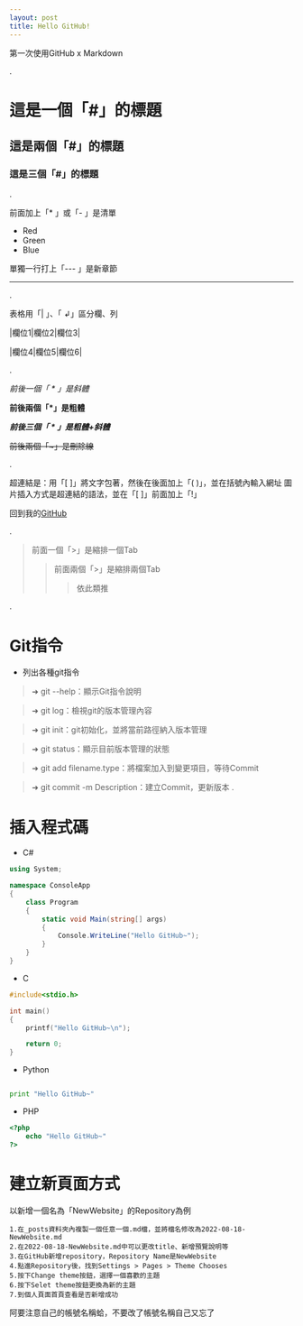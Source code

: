 ```yaml
---
layout: post
title: Hello GitHub!
---
```


第一次使用GitHub x Markdown

.

# 這是一個「#」的標題

## 這是兩個「#」的標題

### 這是三個「#」的標題

.

前面加上「* 」或「- 」是清單
* Red
* Green
* Blue

單獨一行打上「--- 」是新章節

---

.

表格用「| 」、「 ↲」區分欄、列

|欄位1|欄位2|欄位3|

|欄位4|欄位5|欄位6|

.

*前後一個「 * 」是斜體*

**前後兩個「*」是粗體**

***前後三個「 * 」是粗體+斜體***

~~前後兩個「~」是刪除線~~

.

超連結是：用「[ ]」將文字包著，然後在後面加上「( )」，並在括號內輸入網址
圖片插入方式是超連結的語法，並在「[ ]」前面加上「!」

回到我的[GitHub](https://hungsiu.github.io/)

.

>前面一個「>」是縮排一個Tab
>>前面兩個「>」是縮排兩個Tab
>>>依此類推

.

# Git指令

* 列出各種git指令

>➜ git --help：顯示Git指令說明

>➜ git log：檢視git的版本管理內容

>➜ git init：git初始化，並將當前路徑納入版本管理

>➜ git status：顯示目前版本管理的狀態

>➜ git add filename.type：將檔案加入到變更項目，等待Commit

>➜ git commit -m Description：建立Commit，更新版本
.

# 插入程式碼

* C#

```cs
using System;

namespace ConsoleApp
{
    class Program
    {
        static void Main(string[] args)
        {
            Console.WriteLine("Hello GitHub~");
        }
    }
}


```

* C

```c
#include<stdio.h>

int main()
{
    printf("Hello GitHub~\n");

    return 0;
}

```

* Python

```py

print "Hello GitHub~"

```

* PHP

```php
<?php
    echo "Hello GitHub~"
?>

```

# 建立新頁面方式

以新增一個名為「NewWebsite」的Repository為例

    1.在_posts資料夾內複製一個任意一個.md檔，並將檔名修改為2022-08-18-NewWebsite.md
    2.在2022-08-18-NewWebsite.md中可以更改title、新增預覽說明等
    3.在GitHub新增repository，Repository Name是NewWebsite
    4.點進Repository後，找到Settings > Pages > Theme Chooses
    5.按下Change theme按鈕，選擇一個喜歡的主題
    6.按下Selet theme按鈕更換為新的主題
    7.到個人頁面首頁查看是否新增成功

阿要注意自己的帳號名稱蛤，不要改了帳號名稱自己又忘了
